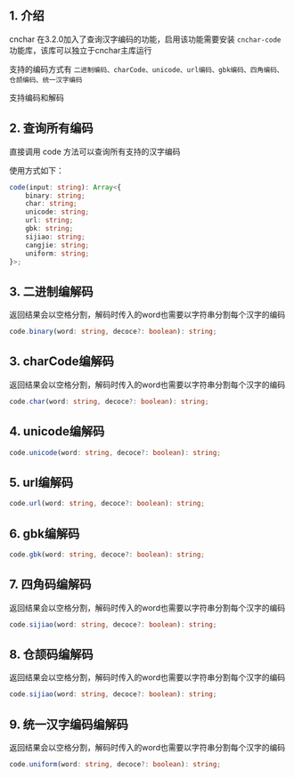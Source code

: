
## 1. 介绍

cnchar 在3.2.0加入了查询汉字编码的功能，启用该功能需要安装 `cnchar-code` 功能库，该库可以独立于cnchar主库运行

支持的编码方式有 `二进制编码、charCode、unicode、url编码、gbk编码、四角编码、仓颉编码、统一汉字编码`

支持编码和解码

## 2. 查询所有编码

直接调用 code 方法可以查询所有支持的汉字编码

使用方式如下：

```ts
code(input: string): Array<{
    binary: string;
    char: string;
    unicode: string;
    url: string;
    gbk: string;
    sijiao: string;
    cangjie: string;
    uniform: string;
}>;
```

## 3. 二进制编解码

返回结果会以空格分割，解码时传入的word也需要以字符串分割每个汉字的编码

```ts
code.binary(word: string, decoce?: boolean): string;
```

## 3. charCode编解码

返回结果会以空格分割，解码时传入的word也需要以字符串分割每个汉字的编码

```ts
code.char(word: string, decoce?: boolean): string;
```

## 4. unicode编解码

```ts
code.unicode(word: string, decoce?: boolean): string;
```

## 5. url编解码

```ts
code.url(word: string, decoce?: boolean): string;
```

## 6. gbk编解码

```ts
code.gbk(word: string, decoce?: boolean): string;
```

## 7. 四角码编解码

返回结果会以空格分割，解码时传入的word也需要以字符串分割每个汉字的编码

```ts
code.sijiao(word: string, decoce?: boolean): string;
```

## 8. 仓颉码编解码

返回结果会以空格分割，解码时传入的word也需要以字符串分割每个汉字的编码

```ts
code.sijiao(word: string, decoce?: boolean): string;
```

## 9. 统一汉字编码编解码

返回结果会以空格分割，解码时传入的word也需要以字符串分割每个汉字的编码

```ts
code.uniform(word: string, decoce?: boolean): string;
```
